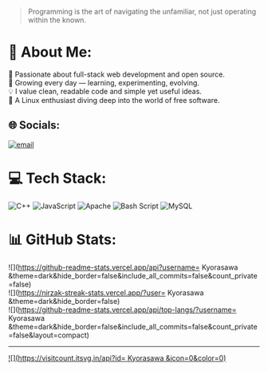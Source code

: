 > Programming is the art of navigating the unfamiliar, not just operating within the known.

# 💫 About Me:
🔧 Passionate about full-stack web development and open source.<br>🌱 Growing every day — learning, experimenting, evolving.<br>💡 I value clean, readable code and simple yet useful ideas.<br>🐧 A Linux enthusiast diving deep into the world of free software.


## 🌐 Socials:
[![email](https://img.shields.io/badge/Email-D14836?logo=gmail&logoColor=white)](mailto:kyora.uwu@proton.me) 

# 💻 Tech Stack:
![C++](https://img.shields.io/badge/c++-%2300599C.svg?style=for-the-badge&logo=c%2B%2B&logoColor=white) ![JavaScript](https://img.shields.io/badge/javascript-%23323330.svg?style=for-the-badge&logo=javascript&logoColor=%23F7DF1E) ![Apache](https://img.shields.io/badge/apache-%23D42029.svg?style=for-the-badge&logo=apache&logoColor=white) ![Bash Script](https://img.shields.io/badge/bash_script-%23121011.svg?style=for-the-badge&logo=gnu-bash&logoColor=white) ![MySQL](https://img.shields.io/badge/mysql-4479A1.svg?style=for-the-badge&logo=mysql&logoColor=white)
# 📊 GitHub Stats:
![](https://github-readme-stats.vercel.app/api?username= Kyorasawa &theme=dark&hide_border=false&include_all_commits=false&count_private=false)<br/>
![](https://nirzak-streak-stats.vercel.app/?user= Kyorasawa &theme=dark&hide_border=false)<br/>
![](https://github-readme-stats.vercel.app/api/top-langs/?username= Kyorasawa &theme=dark&hide_border=false&include_all_commits=false&count_private=false&layout=compact)

---
[![](https://visitcount.itsvg.in/api?id= Kyorasawa &icon=0&color=0)](https://visitcount.itsvg.in)

<!-- Proudly created with GPRM ( https://gprm.itsvg.in ) -->
